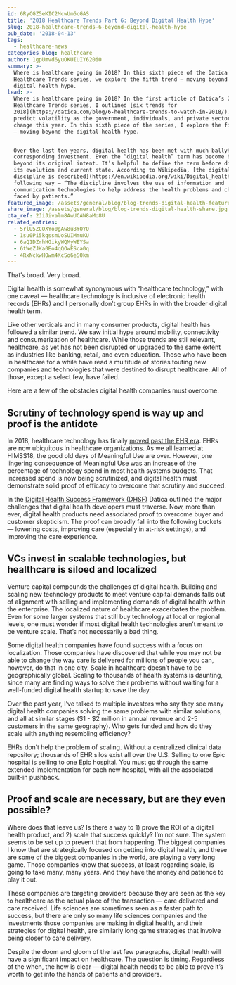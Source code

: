 ```yaml
---
id: 6RyCGZ5eKIC2McwUm6cGAS
title: '2018 Healthcare Trends Part 6: Beyond Digital Health Hype'
slug: 2018-healthcare-trends-6-beyond-digital-health-hype
pub_date: '2018-04-13'
tags:
  - healthcare-news
categories_blog: healthcare
author: 1gpUmvd6yuOKUIUIY620i0
summary: >-
  Where is healthcare going in 2018? In this sixth piece of the Datica
  Healthcare Trends series, we explore the fifth trend — moving beyond the
  digital health hype.
lead: >-
  Where is healthcare going in 2018? In the first article of Datica’s 2018
  Healthcare Trends series, I outlined [six trends for
  2018](https://datica.com/blog/6-healthcare-trends-to-watch-in-2018/). I
  predict volatility as the government, individuals, and private sector demand
  change this year. In this sixth piece of the series, I explore the fifth trend
  — moving beyond the digital health hype.


  Over the last ten years, digital health has been met with much ballyhoo and
  corresponding investment. Even the “digital health” term has become broad and
  beyond its original intent. It’s helpful to define the term before diving into
  its evolution and current state. According to Wikipedia, [the digital health
  discipline is described](https://en.wikipedia.org/wiki/Digital_health) in the
  following way — “The discipline involves the use of information and
  communication technologies to help address the health problems and challenges
  faced by patients.” 
featured_image: /assets/general/blog/blog-trends-digital-health-featured.jpg
share_image: /assets/general/blog/blog-trends-digital-health-share.jpg
cta_ref: 2JiJivalm8AwUCAW8aMo8U
related_entries:
  - 5rlU5ZCOXYo0gAw8u8YOYO
  - 1su0Pi5kqssmUoSUIMmuKU
  - 6aQ1DZrhHGikyWQMyWEYSa
  - 6tWeZJKa0Eo4qQOwESca0q
  - 4RxNckwHOwm4KcSo6eS0km
---
```


That’s broad. Very broad. 

Digital health is somewhat  synonymous with “healthcare technology,” with one caveat — healthcare technology is inclusive of electronic health records (EHRs) and I personally don’t group EHRs in with the broader digital health term.

Like other verticals and in many consumer products, digital health has followed a similar trend. We saw initial hype around mobility, connectivity and consumerization of healthcare. While those trends are still relevant, healthcare, as yet has not been disrupted or upgraded to the same extent as industries like banking, retail, and even education. Those who have been in healthcare for a while have read a multitude of stories touting new companies and technologies that were destined to disrupt healthcare. All of those, except a select few, have failed. 

Here are a few of the obstacles digital health companies must overcome.

## Scrutiny of technology spend is way up and proof is the antidote

In 2018, healthcare technology has finally [moved past the EHR era](https://datica.com/blog/2018-trends-6-predictions-post-ehr-world/). EHRs are now ubiquitous in healthcare organizations. As we all learned at HIMSS18, the good old days of Meaningful Use are over. However, one lingering consequence of Meaningful Use was an increase of the percentage of technology spend in most health systems budgets. That increased spend is now being scrutinized, and digital health must demonstrate solid proof of efficacy to overcome that scrutiny and succeed.

In the [Digital Health Success Framework (DHSF)](https://datica.com/dhsf/) Datica outlined the major challenges that digital health developers must traverse. Now, more than ever, digital health products need associated proof to overcome buyer and customer skepticism. The proof can broadly fall into the following buckets — lowering costs, improving care (especially in at-risk settings), and improving the care experience.

## VCs invest in scalable technologies, but healthcare is siloed and localized 

Venture capital compounds the challenges of digital health. Building and scaling new technology products to meet venture capital demands falls out of alignment with selling and implementing demands of digital health within the enterprise. The localized nature of healthcare exacerbates the problem. Even for some larger systems that still buy technology at local or regional levels, one must wonder if most digital health technologies aren’t meant to be venture scale. That’s not necessarily a bad thing.

Some digital health companies have found success with a focus on localization. Those companies have discovered that while you may not be able to change the way care is delivered for millions of people you can, however, do that in one city. Scale in healthcare doesn’t have to be geographically global. Scaling to thousands of health systems is daunting, since many are finding ways to solve their problems without waiting for a well-funded digital health startup to save the day. 

Over the past year, I’ve talked to multiple investors who say they see many digital health companies solving the same problems with similar solutions, and all at similar stages ($1 - $2 million in annual revenue and 2-5 customers in the same geography). Who gets funded and how do they scale with anything resembling efficiency?

EHRs don’t help the problem of scaling. Without a centralized clinical data repository; thousands of EHR silos exist all over the U.S. Selling to one Epic hospital is selling to one Epic hospital. You must go through the same extended implementation for each new hospital, with all the associated built-in pushback.

## Proof and scale are necessary, but are they even possible?

Where does that leave us? Is there a way to 1) prove the ROI of a digital health product, and 2) scale that success quickly? I’m not sure. The system seems to be set up to prevent that from happening. The biggest companies I know that are strategically focused on getting into digital health, and these are some of the biggest companies in the world, are playing a very long game. Those companies know that success, at least regarding scale, is going to take many, many years. And they have the money and patience to play it out.

These companies are targeting providers because they are seen as the key to healthcare as the actual place of the transaction — care delivered and care received. Life sciences are sometimes seen as a faster path to success, but there are only so many life sciences companies and the investments those companies are making in digital health, and their strategies for digital health, are similarly long game strategies that involve being closer to care delivery.

Despite the doom and gloom of the last few paragraphs, digital health will have a significant impact on healthcare. The question is timing. Regardless of the when, the how is clear — digital health needs to be able to prove it’s worth to get into the hands of patients and providers.


  